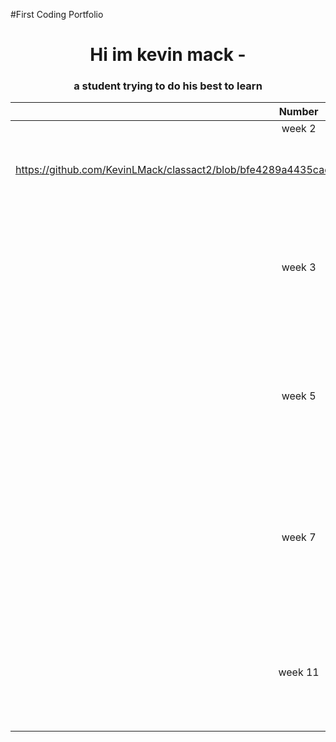 #First Coding Portfolio
<h1 align="center">Hi im kevin mack - </h1>
<h3 align="center"> a student trying to do his best to learn</h3>

| Number | Item | Description |
| :---: | ------| ----------|
| week 2 |(activity 2)
https://github.com/KevinLMack/classact2/blob/bfe4289a4435caca4a420b9f9dc541e176638085/src/WordGame.java| using and implementing console inputs and dialog boxes |
| week 3 | Lab 3 | this was the week we started to learn how to compare numbers and items while starting to understand conditionals |
| week 5 | project 1 | creating a game with the usage of all the knowledge from the previous weeks (such as loops and conditionals) |
| week 7 | activity 15 | this week included a project however this activity was centered around understanding class and objects while using a constructor |
| week 11 | lab 10 | this week was the combination of arrays, stringsm inheritance making way to both read and write a file |
